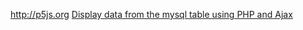 http://p5js.org
[Display data from the mysql table using PHP and Ajax ](https://technosmarter.com/php/display-data-from-the-mysql-table-using-ajax.php)